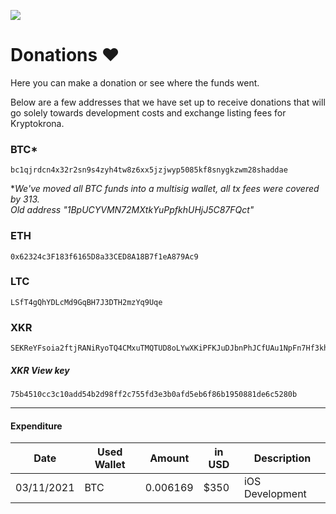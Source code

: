<a href="https://chat.kryptokrona.se"><img src="https://img.shields.io/discord/562673808582901793?label=Discord&logo=Discord&logoColor=white&style=plastic"></a>
# Donations ❤️

Here you can make a donation or see where the funds went.

Below are a few addresses that we have set up to receive donations that will go solely towards development costs and exchange listing fees for Kryptokrona.

### BTC*

```
bc1qjrdcn4x32r2sn9s4zyh4tw8z6xx5jzjwyp5085kf8snygkzwm28shaddae
```

**We've moved all BTC funds into a multisig wallet, all tx fees were covered by 313.<br>
Old address "1BpUCYVMN72MXtkYuPpfkhUHjJ5C87FQct"*

### ETH  

```
0x62324c3F183f6165D8a33CED8A18B7f1eA879Ac9
```

### LTC  

```
LSfT4gQhYDLcMd9GqBH7J3DTH2mzYq9Uqe
```

### XKR  

```
SEKReYFsoia2ftjRANiRyoTQ4CMxuTMQTUD8oLYwXKiPFKJuDJbnPhJCfUAu1NpFn7Hf3khtfEE7wXQ1JAnJVPfSff9WfueaduZ
```

##### XKR View key 

```
75b4510cc3c10add54b2d98ff2c755fd3e3b0afd5eb6f86b1950881de6c5280b
```



-------------------



#### Expenditure

| Date       | Used Wallet | Amount   | in USD | Description     |
| ---------- | ----------- | -------- | ------ | --------------- |
| 03/11/2021 | BTC         | 0.006169 | $350   | iOS Development |

